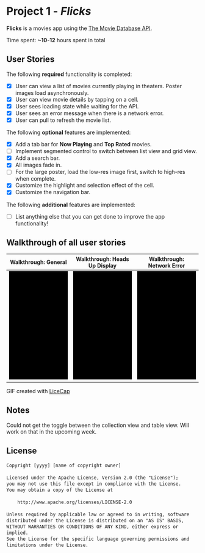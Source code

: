 # Project 1 - *Flicks*

**Flicks** is a movies app using the [The Movie Database API](http://docs.themoviedb.apiary.io/#).

Time spent: **~10-12** hours spent in total

## User Stories

The following **required** functionality is completed:

- [x] User can view a list of movies currently playing in theaters. Poster images load asynchronously.
- [x] User can view movie details by tapping on a cell.
- [x] User sees loading state while waiting for the API.
- [x] User sees an error message when there is a network error.
- [x] User can pull to refresh the movie list.

The following **optional** features are implemented:

- [x] Add a tab bar for **Now Playing** and **Top Rated** movies.
- [ ] Implement segmented control to switch between list view and grid view.
- [x] Add a search bar.
- [x] All images fade in.
- [ ] For the large poster, load the low-res image first, switch to high-res when complete.
- [x] Customize the highlight and selection effect of the cell.
- [x] Customize the navigation bar.

The following **additional** features are implemented:

- [ ] List anything else that you can get done to improve the app functionality!

## Walkthrough of all user stories

Walkthrough: General                         |  Walkthrough: Heads Up Display               |  Walkthrough: Network Error                  |  
:-------------------------------------------:|:--------------------------------------------:|:--------------------------------------------:|
![Video Walkthrough](flicks_animation1.gif)  | ![Video walkthrough](flicks_animation2.gif)  | ![Video walkthrough](flicks_animation3.gif)  |

GIF created with [LiceCap](http://www.cockos.com/licecap/)

## Notes

Could not get the toggle between the collection view and table view. Will work on that in the upcoming week.

## License

    Copyright [yyyy] [name of copyright owner]

    Licensed under the Apache License, Version 2.0 (the "License");
    you may not use this file except in compliance with the License.
    You may obtain a copy of the License at

        http://www.apache.org/licenses/LICENSE-2.0

    Unless required by applicable law or agreed to in writing, software
    distributed under the License is distributed on an "AS IS" BASIS,
    WITHOUT WARRANTIES OR CONDITIONS OF ANY KIND, either express or implied.
    See the License for the specific language governing permissions and
    limitations under the License.
